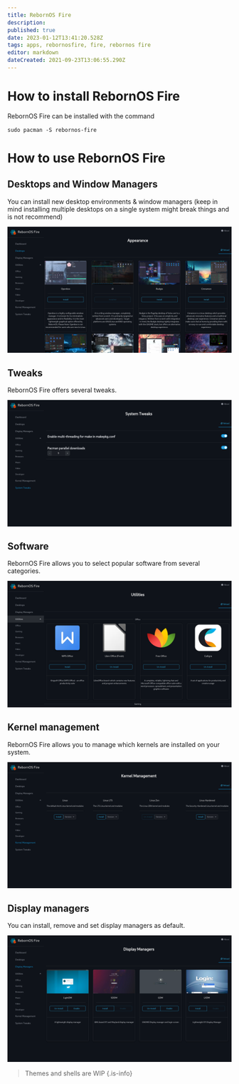 ```yaml
---
title: RebornOS Fire
description: 
published: true
date: 2023-01-12T13:41:20.528Z
tags: apps, rebornosfire, fire, rebornos fire
editor: markdown
dateCreated: 2021-09-23T13:06:55.290Z
---
```


# How to install RebornOS Fire
RebornOS Fire can be installed with the command
```
sudo pacman -S rebornos-fire
```

# How to use RebornOS Fire
## Desktops and Window Managers
You can install new desktop environments & window managers (keep in mind installing multiple desktops on a single system might break things and is not recommend)

![](/rebornos-fire-appearance.png)

## Tweaks 
RebornOS Fire offers several tweaks.

![](/rebornos-fire-tweaks.png)

## Software 
RebornOS Fire allows you to select popular software from several categories.

![](/rebornos-fire-software.png)

## Kernel management
RebornOS Fire allows you to manage which kernels are installed on your system.

![](/rebornos-fire-kernel-management.png)

## Display managers
You can install, remove and set display managers as default.

![](/rebornos-fire-dms.png)
<br>
> Themes and shells are WIP
{.is-info}